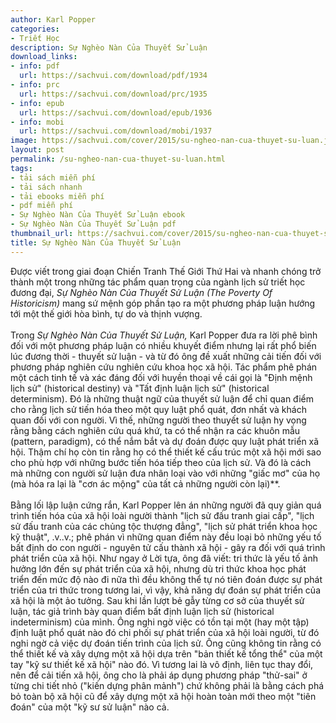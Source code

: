 ```yaml
---
author: Karl Popper
categories:
- Triết Học
description: Sự Nghèo Nàn Của Thuyết Sử Luận
download_links:
- info: pdf
  url: https://sachvui.com/download/pdf/1934
- info: prc
  url: https://sachvui.com/download/prc/1935
- info: epub
  url: https://sachvui.com/download/epub/1936
- info: mobi
  url: https://sachvui.com/download/mobi/1937
image: https://sachvui.com/cover/2015/su-ngheo-nan-cua-thuyet-su-luan.jpg
layout: post
permalink: /su-ngheo-nan-cua-thuyet-su-luan.html
tags:
- tải sách miễn phí
- tải sách nhanh
- tải ebooks miễn phí
- pdf miễn phí
- Sự Nghèo Nàn Của Thuyết Sử Luận ebook
- Sự Nghèo Nàn Của Thuyết Sử Luận pdf
thumbnail_url: https://sachvui.com/cover/2015/su-ngheo-nan-cua-thuyet-su-luan.jpg
title: Sự Nghèo Nàn Của Thuyết Sử Luận
---
```


 <div class="item-desc text-justify"> <p>Được viết trong giai đoạn Chiến Tranh Thế Giới Thứ Hai và nhanh chóng trở thành một trong những tác phẩm quan trọng của ngành lịch sử triết học đương đại, <em>Sự Nghèo Nàn Của Thuyết Sử Luận (The Poverty Of Historicism)</em> mang sứ mệnh góp phần tạo ra một phương pháp luận hướng tới một thế giới hòa bình, tự do và thịnh vượng.<br><br>Trong <em>Sự Nghèo Nàn Của Thuyết Sử Luận,</em> Karl Popper đưa ra lời phê bình đối với một phương pháp luận có nhiều khuyết điểm nhưng lại rất phổ biến lúc đương thời - thuyết sử luận - và từ đó ông đề xuất những cải tiến đối với phương pháp nghiên cứu nghiên cứu khoa học xã hội. Tác phẩm phê phán một cách tinh tế và xác đáng đối với huyền thoại về cái gọi là "Định mệnh lịch sử" (historical destiny) và "Tất định luận lịch sử" (historical determinism). Đó là những thuật ngữ của thuyết sử luận để chỉ quan điểm cho rằng lịch sử tiến hóa theo một quy luật phổ quát, đơn nhất và khách quan đối với con người. Vì thế, những người theo thuyết sử luận hy vọng rằng bằng cách nghiên cứu quá khứ, ta có thể nhận ra các khuôn mẫu (pattern, paradigm), có thể nắm bắt và dự đoán được quy luật phát triển xã hội. Thậm chí họ còn tin rằng họ có thể thiết kế cấu trúc một xã hội mới sao cho phù hợp với những bước tiến hóa tiếp theo của lịch sử. Và đó là cách mà những con người sử luận đưa nhân loại vào với những "giấc mơ" của họ (mà hóa ra lại là "cơn ác mộng" của tất cả những người còn lại)**.<br><br>Bằng lối lập luận cứng rắn, Karl Popper lên án những người đã quy giản quá trình tiến hóa của xã hội loài người thành "lịch sử đấu tranh giai cấp", "lịch sử đấu tranh của các chủng tộc thượng đẳng", "lịch sử phát triển khoa học kỹ thuật", .v..v.; phê phán vì những quan điểm này đều loại bỏ những yếu tố bất định do con người - nguyên tử cấu thành xã hội - gây ra đối với quá trình phát triển của xã hội. Như ngay ở Lời tựa, ông đã viết: tri thức là yếu tố ảnh hưởng lớn đến sự phát triển của xã hội, nhưng dù tri thức khoa học phát triển đến mức độ nào đi nữa thì đều không thể tự nó tiên đoán được sự phát triển của tri thức trong tương lai, vì vậy, khả năng dự đoán sự phát triển của xã hội là một ảo tưởng. Sau khi lần lượt bẻ gẫy từng cơ sở của thuyết sử luận, tác giả trình bày quan điểm bất định luận lịch sử (historical indeterminism) của mình. Ông nghi ngờ việc có tồn tại một (hay một tập) định luật phổ quát nào đó chi phối sự phát triển của xã hội loài người, từ đó nghi ngờ cả việc dự đoán tiến trình của lịch sử. Ông cũng không tin rằng có thể thiết kế và xây dựng một xã hội dựa trên "bản thiết kế tổng thể" của một tay "kỹ sư thiết kế xã hội" nào đó. Vì tương lai là vô định, liên tục thay đổi, nên để cải tiến xã hội, ông cho là phải áp dụng phương pháp "thử-sai" ở từng chi tiết nhỏ ("kiến dựng phân mảnh") chứ không phải là bằng cách phá bỏ toàn bộ xã hội cũ để xây dựng một xã hội hoàn toàn mới theo một "tiên đoán" của một "kỹ sư sử luận" nào cả.<br> </p> </div>